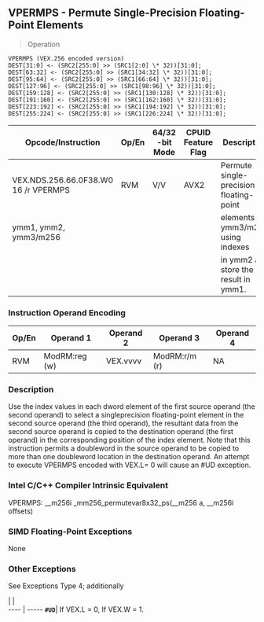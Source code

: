 ## VPERMPS  -  Permute Single-Precision Floating-Point Elements

> Operation

``` slim
VPERMPS (VEX.256 encoded version)
DEST[31:0] <- (SRC2[255:0] >> (SRC1[2:0] \* 32))[31:0];
DEST[63:32] <- (SRC2[255:0] >> (SRC1[34:32] \* 32))[31:0];
DEST[95:64] <- (SRC2[255:0] >> (SRC1[66:64] \* 32))[31:0];
DEST[127:96] <- (SRC2[255:0] >> (SRC1[98:96] \* 32))[31:0];
DEST[159:128] <- (SRC2[255:0] >> (SRC1[130:128] \* 32))[31:0];
DEST[191:160] <- (SRC2[255:0] >> (SRC1[162:160] \* 32))[31:0];
DEST[223:192] <- (SRC2[255:0] >> (SRC1[194:192] \* 32))[31:0];
DEST[255:224] <- (SRC2[255:0] >> (SRC1[226:224] \* 32))[31:0];

```

 Opcode/Instruction                  | Op/En| 64/32 -bit Mode| CPUID Feature Flag| Description                            
 ---  | --- | --- | --- | ---
 VEX.NDS.256.66.0F38.W0 16 /r VPERMPS| RVM  | V/V            | AVX2              | Permute single-precision floating-point
 ymm1, ymm2, ymm3/m256               |      |                |                   | elements in ymm3/m256 using indexes    
                                     |      |                |                   | in ymm2 and store the result in ymm1.  

### Instruction Operand Encoding
 Op/En| Operand 1    | Operand 2| Operand 3    | Operand 4
 ---  | --- | --- | --- | ---
 RVM  | ModRM:reg (w)| VEX.vvvv | ModRM:r/m (r)| NA       

### Description
Use the index values in each dword element of the first source operand (the
second operand) to select a singleprecision floating-point element in the second
source operand (the third operand), the resultant data from the second source
operand is copied to the destination operand (the first operand) in the corresponding
position of the index element. Note that this instruction permits a doubleword
in the source operand to be copied to more than one doubleword location in the
destination operand. An attempt to execute VPERMPS encoded with VEX.L= 0 will
cause an #UD exception.



### Intel C/C++ Compiler Intrinsic Equivalent
VPERMPS: __m256i _mm256_permutevar8x32_ps(__m256 a, __m256i offsets)


### SIMD Floating-Point Exceptions
None


### Other Exceptions
See Exceptions Type 4; additionally

   | |  
---- | -----
 **``#UD``**| If VEX.L = 0, If VEX.W = 1.
